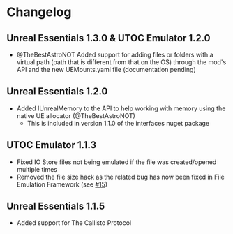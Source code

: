 # Changelog
## Unreal Essentials 1.3.0 & UTOC Emulator 1.2.0
- @TheBestAstroNOT Added support for adding files or folders with a virtual path (path that is different from that on the OS) through the mod's API and the new UEMounts.yaml file (documentation pending)

## Unreal Essentials 1.2.0
- Added IUnrealMemory to the API to help working with memory using the native UE allocator (@TheBestAstroNOT)
  - This is included in version 1.1.0 of the interfaces nuget package

## UTOC Emulator 1.1.3
- Fixed IO Store files not being emulated if the file was created/opened multiple times
- Removed the file size hack as the related bug has now been fixed in File Emulation Framework (see [#15](https://github.com/Sewer56/FileEmulationFramework/issues/15))

## Unreal Essentials 1.1.5
- Added support for The Callisto Protocol